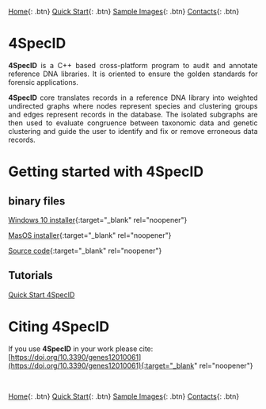 [Home](https://4specid.github.io){: .btn}
[Quick Start](https://4specid.github.io/tutorial){: .btn}
[Sample Images](https://4specid.github.io/images){: .btn}
[Contacts](https://4specid.github.io/Contacts){: .btn}


# 4SpecID

<p align="justify"><b>4SpecID</b> is a C++ based cross-platform program to audit and annotate reference DNA libraries. 
It is oriented to ensure the golden standards for forensic applications.</p>
<p align="justify"><b>4SpecID</b> core translates records in a reference DNA library into weighted undirected graphs where nodes represent species and clustering groups and edges represent records in the database. The isolated subgraphs are then used to evaluate congruence between taxonomic data and genetic clustering and guide the user to identify and fix or remove erroneous data records.
</p>

# Getting started with 4SpecID

## binary files
[Windows 10 installer](https://github.com/4SpecID/4SpecID/blob/main/Installers/4SpecID-20201123/4SpecID/4SpecID%20installer.exe?raw=true){:target="_blank" rel="noopener"}<!---{: .btn}--->

[MasOS installer](https://github.com/4SpecID/4SpecID/blob/main/Installers/4SpecID-20201123/4SpecID/4SpecID.dmg?raw=true){:target="_blank" rel="noopener"}<!---{: .btn}--->

[Source code](https://github.com/4SpecID/4SpecID/tree/main/src){:target="_blank" rel="noopener"}<!---{: .btn}--->

## Tutorials
[Quick Start 4SpecID](https://4specid.github.io/tutorial)<!---{: .btn}--->

# Citing 4SpecID
If you use **4SpecID** in your work please cite: [https://doi.org/10.3390/genes12010061](https://doi.org/10.3390/genes12010061){:target="_blank" rel="noopener"}

<!--
* Neto, L.<sup>†</sup>, Pinto, N.<sup>†</sup>, Proença, A., Amorim, A., Conde-Sousa, E., 4SpecID: Reference DNA Libraries Auditing and Annotation System for Forensic Applications (2021) Genes, 12, 61., DOI: [10.3390/genes12010061](https://doi.org/10.3390/genes12010061){:target="_blank" rel="noopener"}

<sup>†</sup> These authors contributed equally to the work.
-->


<br>

[Home](https://4specid.github.io){: .btn}
[Quick Start](https://4specid.github.io/tutorial){: .btn}
[Sample Images](https://4specid.github.io/images){: .btn}
[Contacts](https://4specid.github.io/Contacts){: .btn}